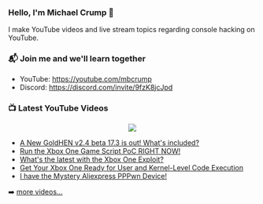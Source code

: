 ### Hello, I'm Michael Crump 👋

I make YouTube videos and live stream topics regarding console hacking on YouTube. 

### 📬 Join me and we'll learn together

- YouTube: https://youtube.com/mbcrump
- Discord: https://discord.com/invite/9fzK8jcJpd

### 📺 Latest YouTube Videos

<div align="center">

[<img src="https://img.shields.io/badge/-Subscribe-red?style=for-the-badge&logo=youtube&logoColor=white"/>](https://www.youtube.com/c/mbcrump?sub_confirmation=1)

</div>

<!-- YOUTUBE:START -->
- [A New GoldHEN v2.4 beta 17.3 is out! What&#39;s included?](https://www.youtube.com/watch?v=Yw0ZG2GV-4E)
- [Run the Xbox One Game Script PoC RIGHT NOW!](https://www.youtube.com/watch?v=r-8bZ24pzuw)
- [What&#39;s the latest with the Xbox One Exploit?](https://www.youtube.com/watch?v=sCwIZh_q7Ls)
- [Get Your Xbox One Ready for User and Kernel-Level Code Execution](https://www.youtube.com/watch?v=MxJr586K5uo)
- [I have the Mystery Aliexpress PPPwn Device!](https://www.youtube.com/watch?v=ch4YNiCCTZw)
<!-- YOUTUBE:END -->

➡️ [more videos...](https://youtube.com/mbcrump)

